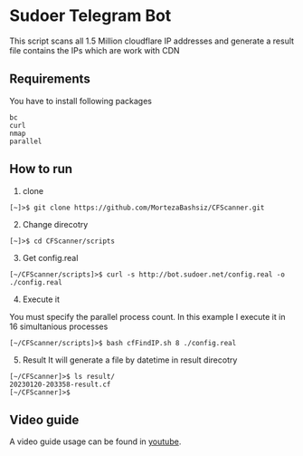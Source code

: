 # Sudoer Telegram Bot
This script scans all 1.5 Million cloudflare IP addresses and generate a result file contains the IPs which are work with CDN

## Requirements
You have to install following packages
```
bc
curl
nmap
parallel
```

## How to run
1. clone

```shell
[~]>$ git clone https://github.com/MortezaBashsiz/CFScanner.git
```

2. Change direcotry

```shell
[~]>$ cd CFScanner/scripts
```

3. Get config.real

```shell
[~/CFScanner/scripts]>$ curl -s http://bot.sudoer.net/config.real -o ./config.real
```

4. Execute it

You must specify the parallel process count. In this example I execute it in 16 simultanious processes

```shell
[~/CFScanner/scripts]>$ bash cfFindIP.sh 8 ./config.real
```

5. Result
It will generate a file by datetime in result direcotry

```shell
[~/CFScanner]>$ ls result/
20230120-203358-result.cf
[~/CFScanner]>$
```

## Video guide
A video guide usage can be found in [youtube](https://youtu.be/xzuMnxEw97U "youtube").
